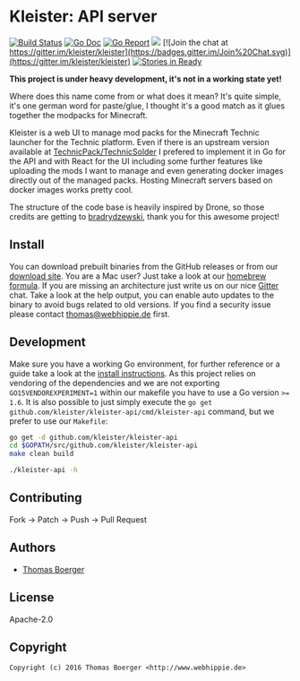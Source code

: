 # Kleister: API server

[![Build Status](http://github.dronehippie.de/api/badges/kleister/kleister-api/status.svg)](http://github.dronehippie.de/kleister/kleister-api)
[![Go Doc](https://godoc.org/github.com/kleister/kleister-api?status.svg)](http://godoc.org/github.com/kleister/kleister-api)
[![Go Report](https://goreportcard.com/badge/github.com/kleister/kleister-api)](https://goreportcard.com/report/github.com/kleister/kleister-api)
[![](https://images.microbadger.com/badges/image/kleister/kleister-api.svg)](http://microbadger.com/images/kleister/kleister-api "Get your own image badge on microbadger.com")
[![Join the chat at https://gitter.im/kleister/kleister](https://badges.gitter.im/Join%20Chat.svg)](https://gitter.im/kleister/kleister)
[![Stories in Ready](https://badge.waffle.io/kleister/kleister-api.svg?label=ready&title=Ready)](http://waffle.io/kleister/kleister-api)

**This project is under heavy development, it's not in a working state yet!**

Where does this name come from or what does it mean? It's quite simple, it's one
german word for paste/glue, I thought it's a good match as it glues together the
modpacks for Minecraft.

Kleister is a web UI to manage mod packs for the Minecraft Technic launcher for
the Technic platform. Even if there is an upstream version available at
[TechnicPack/TechnicSolder](https://github.com/TechnicPack/TechnicSolder) I
prefered to implement it in Go for the API and with React for the UI including
some further features like uploading the mods I want to manage and even
generating docker images directly out of the managed packs. Hosting Minecraft
servers based on docker images works pretty cool.

The structure of the code base is heavily inspired by Drone, so those credits
are getting to [bradrydzewski](https://github.com/bradrydzewski), thank you for
this awesome project!


## Install

You can download prebuilt binaries from the GitHub releases or from our
[download site](http://dl.webhippie.de/kleister-api). You are a Mac user? Just take
a look at our [homebrew formula](https://github.com/kleister/homebrew-kleister).
If you are missing an architecture just write us on our nice
[Gitter](https://gitter.im/kleister/kleister-api) chat. Take a look at the help
output, you can enable auto updates to the binary to avoid bugs related to old
versions. If you find a security issue please contact thomas@webhippie.de first.


## Development

Make sure you have a working Go environment, for further reference or a guide
take a look at the [install instructions](http://golang.org/doc/install.html).
As this project relies on vendoring of the dependencies and we are not
exporting `GO15VENDOREXPERIMENT=1` within our makefile you have to use a Go
version `>= 1.6`. It is also possible to just simply execute the
`go get github.com/kleister/kleister-api/cmd/kleister-api` command, but we
prefer to use our `Makefile`:

```bash
go get -d github.com/kleister/kleister-api
cd $GOPATH/src/github.com/kleister/kleister-api
make clean build

./kleister-api -h
```


## Contributing

Fork -> Patch -> Push -> Pull Request


## Authors

* [Thomas Boerger](https://github.com/tboerger)


## License

Apache-2.0


## Copyright

```
Copyright (c) 2016 Thomas Boerger <http://www.webhippie.de>
```
